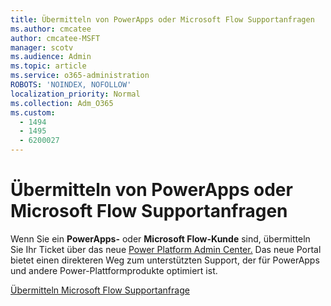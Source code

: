 ```yaml
---
title: Übermitteln von PowerApps oder Microsoft Flow Supportanfragen
ms.author: cmcatee
author: cmcatee-MSFT
manager: scotv
ms.audience: Admin
ms.topic: article
ms.service: o365-administration
ROBOTS: 'NOINDEX, NOFOLLOW'
localization_priority: Normal
ms.collection: Adm_O365
ms.custom:
  - 1494
  - 1495
  - 6200027
---
```


# <a name="submit-powerapps-or-microsoft-flow-support-requests"></a>Übermitteln von PowerApps oder Microsoft Flow Supportanfragen

Wenn Sie ein **PowerApps-** oder **Microsoft Flow-Kunde** sind, übermitteln Sie Ihr Ticket über das neue [Power Platform Admin Center.](https://admin.powerplatform.microsoft.com/support?newTicket&product=15819) Das neue Portal bietet einen direkteren Weg zum unterstützten Support, der für PowerApps und andere Power-Plattformprodukte optimiert ist.

[Übermitteln Microsoft Flow Supportanfrage](https://admin.powerplatform.microsoft.com/support?newTicket&product=Flow)